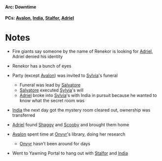 #### Arc: Downtime
#### PCs: [Avalon](PCs/Current/Avalon.md), [India](PCs/Current/India.md), [Stalfor](PCs/Current/Stalfor.md), [Adriel](Adriel.md)

# Notes
- Fire giants say someone by the name of Renekor is looking for [Adriel](Adriel.md), Adriel denied his identity
- Renekor has a bunch of eyes

- Party (except [Avalon](PCs/Current/Avalon.md)) was invited to [Sylvia](PCs/Past/Sylvia.md)'s funeral
	- Funeral was lead by [Salvatore](NPCs/Living/Salvatore.md)
	- [Salvatore](NPCs/Living/Salvatore.md) executed [Sylvia](PCs/Past/Sylvia.md)'s will
	- [Adriel](Adriel.md) broke into [Sylvia](PCs/Past/Sylvia.md)'s with India in pursuit because he wanted to know what the secret room was

- [India](PCs/Current/India.md) the next day got the mystery room cleared out, ownership was transferred
- [Adriel](Adriel.md) found [Shaggy](NPCs/Living/Shaggy.md) and [Scooby](NPCs/Living/Scooby.md) and brought them home

- [Avalon](PCs/Current/Avalon.md) spent time at [Onvyr](NPCs/Living/Onvyr.md)'s library, doing her research
	- [Onvyr](NPCs/Living/Onvyr.md) hasn't been around for days

- Went to Yawning Portal to hang out with [Stalfor](PCs/Current/Stalfor.md) and [India](PCs/Current/India.md)